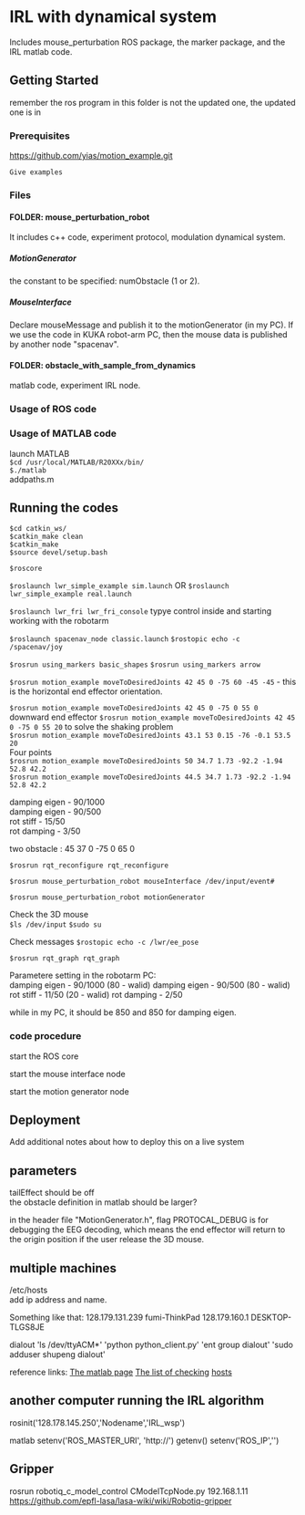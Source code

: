 # IRL with dynamical system

Includes mouse_perturbation ROS package, the marker package, and the IRL matlab code.

## Getting Started
remember the ros program in this folder is not the updated one, the updated one is in 


### Prerequisites
https://github.com/yias/motion_example.git


```
Give examples
```

### Files

#### FOLDER: mouse\_perturbation_robot 			

It includes c++ code, experiment protocol, modulation dynamical system.

##### MotionGenerator

the constant to be specified: numObstacle (1 or 2). 

##### MouseInterface
Declare mouseMessage and publish it to the motionGenerator (in my PC). If we use the code in KUKA robot-arm PC, then the mouse data is published by another node "spacenav".



#### FOLDER: obstacle\_with\_sample\_from_dynamics 		
matlab code, experiment IRL node.

### Usage of ROS code




### Usage of MATLAB code

launch MATLAB  
`$cd /usr/local/MATLAB/R20XXx/bin/`  
`$./matlab`  
addpaths.m

## Running the codes

`$cd catkin_ws/`  
`$catkin_make clean`  
`$catkin_make`  
`$source devel/setup.bash`

`$roscore`  

`$roslaunch lwr_simple_example sim.launch` OR
`$roslaunch lwr_simple_example real.launch`

`$roslaunch lwr_fri lwr_fri_console` typye control inside and starting working with the robotarm

`$roslaunch spacenav_node classic.launch`
`$rostopic echo -c /spacenav/joy`

`$rosrun using_markers basic_shapes`
`$rosrun using_markers arrow`

`$rosrun motion_example moveToDesiredJoints 42 45 0 -75 60 -45 -45` - this is the horizontal end effector orientation.

`$rosrun motion_example moveToDesiredJoints 42 45 0 -75 0 55 0`
downward end effector 
`$rosrun motion_example moveToDesiredJoints 42 45 0 -75 0 55 20` to solve the shaking problem  
`$rosrun motion_example moveToDesiredJoints 43.1 53 0.15 -76 -0.1 53.5 20`  
Four points  
`$rosrun motion_example moveToDesiredJoints 50 34.7 1.73 -92.2 -1.94 52.8 42.2`    
`$rosrun motion_example moveToDesiredJoints 44.5 34.7 1.73 -92.2 -1.94 52.8 42.2`    

damping eigen - 90/1000  
damping eigen - 90/500  
rot stiff - 15/50  
rot damping - 3/50  

two obstacle : 45 37 0 -75 0 65 0  

`$rosrun rqt_reconfigure rqt_reconfigure`

`$rosrun mouse_perturbation_robot mouseInterface /dev/input/event#`

`$rosrun mouse_perturbation_robot motionGenerator`

Check the 3D mouse   
`$ls /dev/input`
`$sudo su`

Check messages
`$rostopic echo -c /lwr/ee_pose`

`$rosrun rqt_graph rqt_graph`

Parametere setting in the robotarm PC:  
damping eigen - 90/1000  (80 - walid)
damping eigen - 90/500  (80 - walid)
rot stiff - 11/50    (20 - walid)
rot damping - 2/50  

while in my PC, it should be 850 and 850 for damping eigen.
### code procedure

start the ROS core



start the mouse interface node

start the motion generator node


## Deployment

Add additional notes about how to deploy this on a live system


## parameters
tailEffect should be off  
the obstacle definition in matlab should be larger?  


in the header file "MotionGenerator.h", flag PROTOCAL_DEBUG is for debugging the EEG decoding, which means the end effector will return to the origin position if the user release the 3D mouse.  



## multiple machines
/etc/hosts  
add ip address and name.

Something like that: 
128.179.131.239 fumi-ThinkPad
128.179.160.1 DESKTOP-TLGS8JE


dialout
'ls /dev/ttyACM*'
'python python_client.py'
'ent group dialout'
'sudo adduser shupeng dialout'


reference links: 
[The matlab page](https://www.mathworks.com/help/robotics/examples/connect-to-a-ros-network.html)
[The list of checking](https://www.mathworks.com/matlabcentral/answers/196911-use-matlab-robotics-system-toolbox-to-receive-ros-message)
[hosts](ftp://ftp.iitb.ac.in/LDP/en/solrhe/chap9sec95.html)



## another computer running the IRL algorithm

rosinit('128.178.145.250','Nodename','IRL_wsp')

matlab
setenv('ROS_MASTER_URI', 'http://')
getenv()
setenv('ROS_IP','')


## Gripper
rosrun robotiq_c_model_control CModelTcpNode.py 192.168.1.11
https://github.com/epfl-lasa/lasa-wiki/wiki/Robotiq-gripper